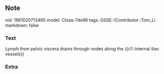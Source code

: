 ## Note
nid: 1661020713495
model: Cloze-7de96
tags: GSSE::!Contributor::Tom_Li
markdown: false

### Text
<div>
  Lymph from pelvic viscera drains through nodes along the
  {{c1::internal iliac vessels}}
</div>

### Extra

